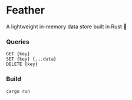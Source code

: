 # Feather

A lightweight in-memory data store built in Rust 🦀


### Queries
```
GET {key}
SET {key} {...data}
DELETE {key}
```

### Build
```
cargo run
```

